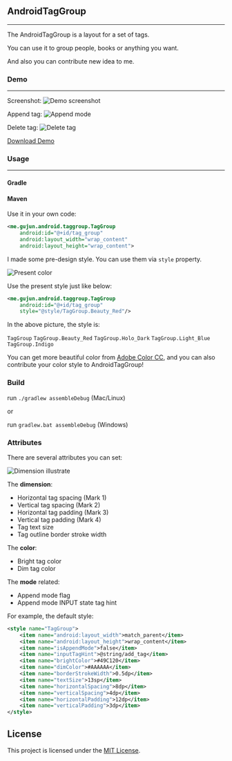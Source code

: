 ## AndroidTagGroup
---

The AndroidTagGroup is a layout for a set of tags.

You can use it to group people, books or anything you want.

And also you can contribute new idea to me.


### Demo
---

Screenshot:
![Demo screenshot](https://raw.github.com/2dxgujun/AndroidTagGroup/master/assets/demo_screenshot.png)

Append tag:
![Append mode](https://raw.github.com/2dxgujun/AndroidTagGroup/master/assets/append_mode.png)

Delete tag:
![Delete tag](https://raw.github.com/2dxgujun/AndroidTagGroup/master/assets/delete_tag.png)

[Download Demo]()

### Usage
---

#### Gradle

#### Maven


Use it in your own code:
```xml
<me.gujun.android.taggroup.TagGroup
    android:id="@+id/tag_group"
    android:layout_width="wrap_content"
    android:layout_height="wrap_content">
```

I made some pre-design style. You can use them via `style` property.

![Present color](https://raw.github.com/2dxgujun/AndroidTagGroup/master/assets/present_color.png)

Use the present style just like below:

```xml
<me.gujun.android.taggroup.TagGroup
    android:id="@+id/tag_group"
    style="@style/TagGroup.Beauty_Red"/>
```

In the above picture, the style is:

`TagGroup`
`TagGroup.Beauty_Red`
`TagGroup.Holo_Dark`
`TagGroup.Light_Blue`
`TagGroup.Indigo`

You can get more beautiful color from [Adobe Color CC](https://color.adobe.com), and you can also contribute your color style to AndroidTagGroup!


### Build

run `./gradlew assembleDebug` (Mac/Linux)

or

run `gradlew.bat assembleDebug` (Windows)

### Attributes

There are several attributes you can set:

![Dimension illustrate](https://raw.github.com/2dxgujun/AndroidTagGroup/master/assets/dimension_illustrate.png)

The  **dimension**:

- Horizontal tag spacing (Mark 1)
- Vertical tag spacing (Mark 2)
- Horizontal tag padding (Mark 3)
- Vertical tag padding (Mark 4)
- Tag text size
- Tag outline border stroke width

The **color**:

- Bright tag color
- Dim tag color

The **mode** related:

- Append mode flag
- Append mode INPUT state tag hint

For example, the default style:

```xml
<style name="TagGroup">
    <item name="android:layout_width">match_parent</item>
    <item name="android:layout_height">wrap_content</item>
    <item name="isAppendMode">false</item>
    <item name="inputTagHint">@string/add_tag</item>
    <item name="brightColor">#49C120</item>
    <item name="dimColor">#AAAAAA</item>
    <item name="borderStrokeWidth">0.5dp</item>
    <item name="textSize">13sp</item>
    <item name="horizontalSpacing">8dp</item>
    <item name="verticalSpacing">4dp</item>
    <item name="horizontalPadding">12dp</item>
    <item name="verticalPadding">3dp</item>
</style>
```

License
---

This project is licensed under the [MIT License](https://raw.github.com/2dxgujun/AndroidTagGroup/master/assets/LICENSE).